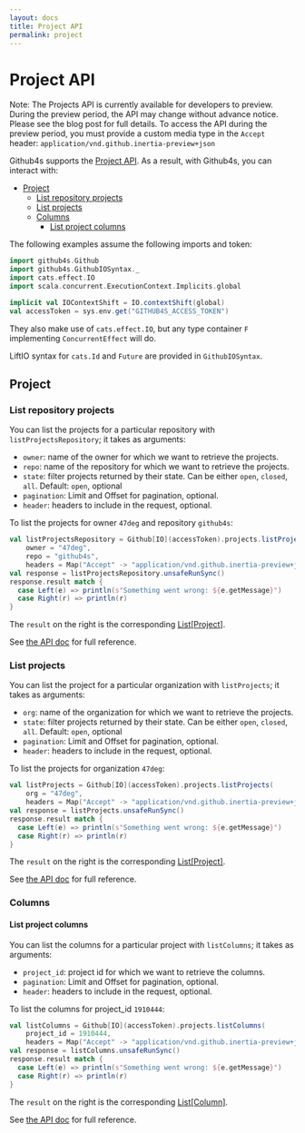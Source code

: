 ```yaml
---
layout: docs
title: Project API
permalink: project
---
```


# Project API

Note: The Projects API is currently available for developers to preview. During the preview period,
the API may change without advance notice. Please see the blog post for full details. To access the
API during the preview period, you must provide a custom media type in the `Accept` header:
 `application/vnd.github.inertia-preview+json`

Github4s supports the [Project API](https://developer.github.com/v3/projects/). As a result,
with Github4s, you can interact with:

- [Project](#project)
  - [List repository projects](#list-repository-projects)
  - [List projects](#list-projects)
  - [Columns](#columns)
    - [List project columns](#list-project-columns)

The following examples assume the following imports and token:

```scala mdoc:silent
import github4s.Github
import github4s.GithubIOSyntax._
import cats.effect.IO
import scala.concurrent.ExecutionContext.Implicits.global

implicit val IOContextShift = IO.contextShift(global)
val accessToken = sys.env.get("GITHUB4S_ACCESS_TOKEN")
```

They also make use of `cats.effect.IO`, but any type container `F` implementing `ConcurrentEffect` will do.

LiftIO syntax for `cats.Id` and `Future` are provided in `GithubIOSyntax`.

## Project

### List repository projects

You can list the projects for a particular repository with `listProjectsRepository`; it takes as arguments:

- `owner`: name of the owner for which we want to retrieve the projects.
- `repo`: name of the repository for which we want to retrieve the projects.
- `state`: filter projects returned by their state. Can be either `open`, `closed`, `all`. Default: `open`, optional
- `pagination`: Limit and Offset for pagination, optional.
- `header`: headers to include in the request, optional.

To list the projects for owner `47deg` and repository `github4s`:

```scala mdoc:compile-only
val listProjectsRepository = Github[IO](accessToken).projects.listProjectsRepository(
    owner = "47deg",
    repo = "github4s",
    headers = Map("Accept" -> "application/vnd.github.inertia-preview+json"))
val response = listProjectsRepository.unsafeRunSync()
response.result match {
  case Left(e) => println(s"Something went wrong: ${e.getMessage}")
  case Right(r) => println(r)
}
```

The `result` on the right is the corresponding [List[Project]][project-scala].

See [the API doc](https://developer.github.com/v3/projects/#list-repository-projects) for full reference.

[project-scala]: https://github.com/47deg/github4s/blob/master/github4s/src/main/scala/github4s/domain/Project.scala


### List projects

You can list the project for a particular organization with `listProjects`; it takes as arguments:

- `org`: name of the organization for which we want to retrieve the projects.
- `state`: filter projects returned by their state. Can be either `open`, `closed`, `all`. Default: `open`, optional
- `pagination`: Limit and Offset for pagination, optional.
- `header`: headers to include in the request, optional.

To list the projects for organization `47deg`:

```scala mdoc:compile-only
val listProjects = Github[IO](accessToken).projects.listProjects(
    org = "47deg",
    headers = Map("Accept" -> "application/vnd.github.inertia-preview+json"))
val response = listProjects.unsafeRunSync()
response.result match {
  case Left(e) => println(s"Something went wrong: ${e.getMessage}")
  case Right(r) => println(r)
}
```

The `result` on the right is the corresponding [List[Project]][project-scala].

See [the API doc](https://developer.github.com/v3/projects/#list-organization-projects) for full reference.

[project-scala]: https://github.com/47deg/github4s/blob/master/github4s/src/main/scala/github4s/domain/Project.scala

### Columns

#### List project columns

You can list the columns for a particular project with `listColumns`; it takes as arguments:

- `project_id`: project id for which we want to retrieve the columns.
- `pagination`: Limit and Offset for pagination, optional.
- `header`: headers to include in the request, optional.

To list the columns for project_id `1910444`:

```scala mdoc:compile-only
val listColumns = Github[IO](accessToken).projects.listColumns(
    project_id = 1910444,
    headers = Map("Accept" -> "application/vnd.github.inertia-preview+json"))
val response = listColumns.unsafeRunSync()
response.result match {
  case Left(e) => println(s"Something went wrong: ${e.getMessage}")
  case Right(r) => println(r)
}
```

The `result` on the right is the corresponding [List[Column]][column-scala].

See [the API doc](https://developer.github.com/v3/projects/columns/#list-project-columns) for full reference.

[column-scala]: https://github.com/47deg/github4s/blob/master/github4s/src/main/scala/github4s/domain/Column.scala
